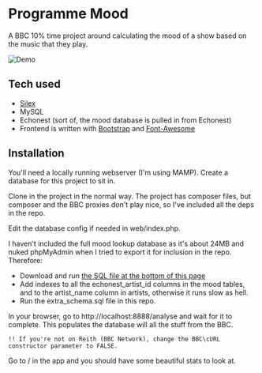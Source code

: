 # Programme Mood

A BBC 10% time project around calculating the mood of a show based on the music that they play.

![Demo](http://www.solution10.com/alex/moodometer.png)

## Tech used

* [Silex](http://silex.sensiolabs.org)
* MySQL
* Echonest (sort of, the mood database is pulled in from Echonest)
* Frontend is written with [Bootstrap](http://getbootstrap.com) and [Font-Awesome](http://fortawesome.github.com/Font-Awesome/)

## Installation

You'll need a locally running webserver (I'm using MAMP). Create a database for this project to sit in.

Clone in the project in the normal way. The project has composer files, but composer and the BBC proxies don't
play nice, so I've included all the deps in the repo.

Edit the database config if needed in web/index.php.

I haven't included the full mood lookup database as it's about 24MB and nuked phpMyAdmin when I tried to export
it for inclusion in the repo. Therefore:

* Download and run [the SQL file at the bottom of this page](http://blog.portwd.com/music-research/calculating-artists-moods-using-echonest-api/)
* Add indexes to all the echonest_artist_id columns in the mood tables, and to the artist_name column in artists, otherwise it runs slow as hell.
* Run the extra_schema.sql file in this repo.

In your browser, go to http://localhost:8888/analyse and wait for it to complete. This populates the database
will all the stuff from the BBC.

    !! If you're not on Reith (BBC Network), change the BBC\cURL constructor parameter to FALSE.

Go to / in the app and you should have some beautiful stats to look at.

